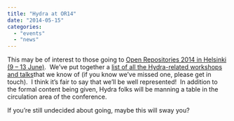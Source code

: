 ```yaml
---
title: "Hydra at OR14"
date: "2014-05-15"
categories: 
  - "events"
  - "news"
---
```


This may be of interest to those going to [Open Repositories 2014 in Helsinki (9 – 13 June)](http://or2014.helsinki.fi/ "Open Repositories 2014 website").  We’ve put together a [list of all the Hydra-related workshops and talks](https://wiki.duraspace.org/display/hydra/Events%2C+presentations+and+articles "Hydra events page")that we know of (if you know we’ve missed one, please get in touch).  I think it’s fair to say that we’ll be well represented!  In addition to the formal content being given, Hydra folks will be manning a table in the circulation area of the conference.

If you’re still undecided about going, maybe this will sway you?
